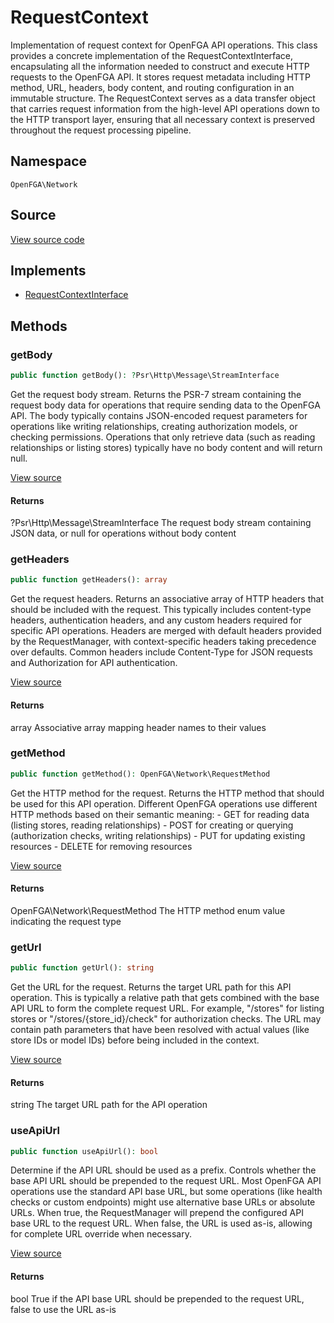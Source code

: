 # RequestContext

Implementation of request context for OpenFGA API operations. This class provides a concrete implementation of the RequestContextInterface, encapsulating all the information needed to construct and execute HTTP requests to the OpenFGA API. It stores request metadata including HTTP method, URL, headers, body content, and routing configuration in an immutable structure. The RequestContext serves as a data transfer object that carries request information from the high-level API operations down to the HTTP transport layer, ensuring that all necessary context is preserved throughout the request processing pipeline.

## Namespace
`OpenFGA\Network`

## Source
[View source code](https://github.com/evansims/openfga-php/blob/main/src/Network/RequestContext.php)

## Implements
* [RequestContextInterface](RequestContextInterface.md)



## Methods
### getBody


```php
public function getBody(): ?Psr\Http\Message\StreamInterface
```

Get the request body stream. Returns the PSR-7 stream containing the request body data for operations that require sending data to the OpenFGA API. The body typically contains JSON-encoded request parameters for operations like writing relationships, creating authorization models, or checking permissions. Operations that only retrieve data (such as reading relationships or listing stores) typically have no body content and will return null.

[View source](https://github.com/evansims/openfga-php/blob/main/src/Network/RequestContext.php#L54)


#### Returns
?Psr\Http\Message\StreamInterface
 The request body stream containing JSON data, or null for operations without body content

### getHeaders


```php
public function getHeaders(): array
```

Get the request headers. Returns an associative array of HTTP headers that should be included with the request. This typically includes content-type headers, authentication headers, and any custom headers required for specific API operations. Headers are merged with default headers provided by the RequestManager, with context-specific headers taking precedence over defaults. Common headers include Content-Type for JSON requests and Authorization for API authentication.

[View source](https://github.com/evansims/openfga-php/blob/main/src/Network/RequestContext.php#L63)


#### Returns
array
 Associative array mapping header names to their values

### getMethod


```php
public function getMethod(): OpenFGA\Network\RequestMethod
```

Get the HTTP method for the request. Returns the HTTP method that should be used for this API operation. Different OpenFGA operations use different HTTP methods based on their semantic meaning: - GET for reading data (listing stores, reading relationships) - POST for creating or querying (authorization checks, writing relationships) - PUT for updating existing resources - DELETE for removing resources

[View source](https://github.com/evansims/openfga-php/blob/main/src/Network/RequestContext.php#L72)


#### Returns
OpenFGA\Network\RequestMethod
 The HTTP method enum value indicating the request type

### getUrl


```php
public function getUrl(): string
```

Get the URL for the request. Returns the target URL path for this API operation. This is typically a relative path that gets combined with the base API URL to form the complete request URL. For example, &quot;/stores&quot; for listing stores or &quot;/stores/{store_id}/check&quot; for authorization checks. The URL may contain path parameters that have been resolved with actual values (like store IDs or model IDs) before being included in the context.

[View source](https://github.com/evansims/openfga-php/blob/main/src/Network/RequestContext.php#L81)


#### Returns
string
 The target URL path for the API operation

### useApiUrl


```php
public function useApiUrl(): bool
```

Determine if the API URL should be used as a prefix. Controls whether the base API URL should be prepended to the request URL. Most OpenFGA API operations use the standard API base URL, but some operations (like health checks or custom endpoints) might use alternative base URLs or absolute URLs. When true, the RequestManager will prepend the configured API base URL to the request URL. When false, the URL is used as-is, allowing for complete URL override when necessary.

[View source](https://github.com/evansims/openfga-php/blob/main/src/Network/RequestContext.php#L90)


#### Returns
bool
 True if the API base URL should be prepended to the request URL, false to use the URL as-is

